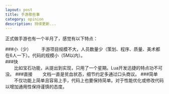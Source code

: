 ```yaml
---
layout: post
title: 手游那些事
category: opinion
description: 持续更新...
---
```

正式做手游也有一个半月了，感觉有以下特点：

###小（少）
　　手游项目规模不大，人员数量少（策划、程序、质量、美术都在6人一下）。代码的规模小（5M以内）。  
###快  
　　比如宝石功能，从提出到实现，只用了一个星期。Lua开发迅捷的特点功不可没。
###直接
　　文档一直是贫血状态，细节约定多通过口头商议。
###简单
　　不仅功能上简单且容易上手，代码上也要保持简单。对于性能优化或修改代码以增加通用性保持谨慎的态度。
